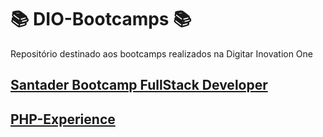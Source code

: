# 📚 DIO-Bootcamps 📚

Repositório destinado aos bootcamps realizados na Digitar Inovation One

## **[Santader Bootcamp FullStack Developer](/Santader-Bootcamp-Fullstack-Developer/)**

## **[PHP-Experience](/PHP-Experience/)**
